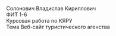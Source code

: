 Солонович Владислав Кириллович<br>
ФИТ 1-6<br>
Курсовая работа по КЯРУ<br>
Тема Веб-сайт туристического агенства
